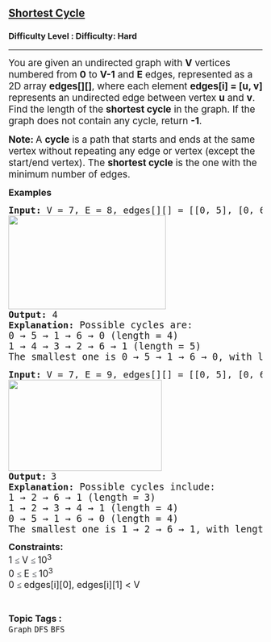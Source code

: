 <h2><a href="https://www.geeksforgeeks.org/problems/shortest-cycle/1">Shortest Cycle</a></h2><h3>Difficulty Level : Difficulty: Hard</h3><hr><div class="problems_problem_content__Xm_eO"><p class="MsoNormal"><span style="font-size: 14pt;">You are given an undirected graph with <strong>V</strong> vertices numbered from <strong>0</strong> to <strong>V-1</strong> and <strong>E</strong> edges, represented as a 2D array <strong>edges[][]</strong>, where each element <strong>edges[i] = [u, v]</strong> represents an undirected edge between vertex <strong>u</strong> and <strong>v</strong>. <br></span><span style="font-size: 14pt;">Find the length of the <strong>shortest cycle</strong> in the graph. If the graph does not contain any cycle, return <strong>-1</strong>.</span></p>
<p><strong><span style="font-size: 14pt;"> </span></strong></p>
<p class="MsoNormal"><span style="font-size: 14pt;"><strong>Note: </strong>A <strong>cycle</strong> is a path that starts and ends at the same vertex without repeating any edge or vertex (except the start/end vertex). The <strong>shortest cycle</strong> is the one with the minimum number of edges.</span></p>
<p><strong><span style="font-size: 18px;">Examples</span></strong></p>
<pre><strong><span style="font-size: 18px;">Input: </span></strong><span style="font-size: 18px;">V = 7, E = 8, edges[][] = [[0, 5], [0, 6], [5, 1], [6, 1], [6, 2], [2, 3], [3, 4], [1, 4]]<br><img src="https://media.geeksforgeeks.org/img-practice/prod/addEditProblem/913758/Web/Other/blobid0_1761649678.webp" width="312" height="186"></span><br><span style="font-size: 18px;"><strong>Output: </strong></span><span style="font-size: 18px;">4</span>
<span style="font-size: 18px;"><strong>Explanation: </strong></span><span style="font-size: 14pt;">Possible cycles are: <br>0 → 5 → 1 → 6 → 0 (length = 4)<br>1 → 4 → 3 → 2 → 6 → 1 (length = 5)</span><br><span style="font-size: 14pt;">The smallest one is 0 → 5 → 1 → 6 → 0, with length 4.</span>&nbsp;</pre>
<pre><strong><span style="font-size: 18px;">Input: </span></strong><span style="font-size: 18px;">V = 7, E = 9, edges[][] = [[0, 5], [0, 6], [1, 2], [1, 4], [1, 5], [1, 6], [2, 6], [2, 3], [3, 4]]<br><img src="https://media.geeksforgeeks.org/img-practice/prod/addEditProblem/913758/Web/Other/blobid1_1761649696.webp" width="304" height="181"></span><br><strong><span style="font-size: 18px;">Output:</span> </strong><span style="font-size: 18px;">3</span>
<strong><span style="font-size: 18px;">Explanation: </span></strong><span style="font-size: 14pt;">Possible cycles include:<br>1 → 2 → 6 → 1 (length = 3)</span><br><span style="font-size: 14pt;">1 → 2 → 3 → 4 → 1 (length = 4)</span><br><span style="font-size: 14pt;">0 → 5 → 1 → 6 → 0 (length = 4)</span><br><span style="font-size: 14pt;">The smallest one is 1 → 2 → 6 → 1, with length 3.</span></pre>
<p><span style="font-size: 18px;"><strong>Constraints:<br></strong></span><span style="font-size: 18px;">1&nbsp;<span style="color: #1e2229; font-family: Nunito; font-size: 17px; background-color: #ffffff;">≤</span> V <span style="color: #1e2229; font-family: Nunito; font-size: 17px; background-color: #ffffff;">≤ </span>10<sup>3<br></sup></span><span style="font-size: 18px;">0 <span style="color: #1e2229; font-family: Nunito; font-size: 17px; background-color: #ffffff;">≤</span> E&nbsp;<span style="color: #1e2229; font-family: Nunito; font-size: 17px; background-color: #ffffff;">≤ </span>10<sup>3</sup><sup><br></sup>0&nbsp;</span><span style="background-color: #ffffff; color: #1e2229; font-family: Nunito; font-size: 17px;">≤</span><span style="font-size: 18px;">&nbsp;edges[i][0], edges[i][1] &lt; V</span></p></div><br><p><span style=font-size:18px><strong>Topic Tags : </strong><br><code>Graph</code>&nbsp;<code>DFS</code>&nbsp;<code>BFS</code>&nbsp;